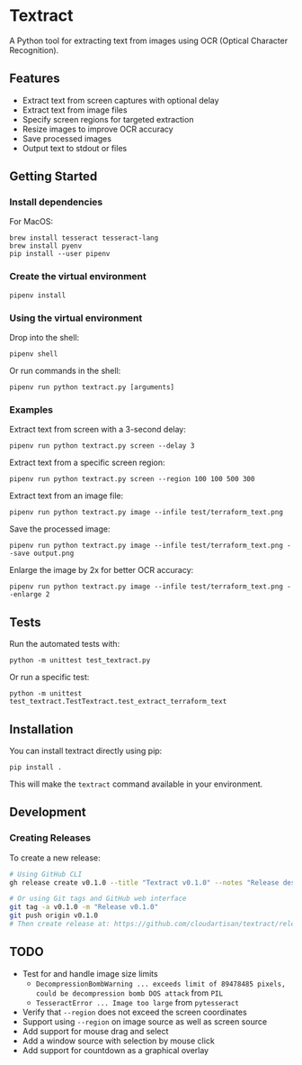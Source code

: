 # Textract

A Python tool for extracting text from images using OCR (Optical Character Recognition).

## Features

- Extract text from screen captures with optional delay
- Extract text from image files
- Specify screen regions for targeted extraction
- Resize images to improve OCR accuracy
- Save processed images
- Output text to stdout or files

## Getting Started

### Install dependencies

For MacOS:

```
brew install tesseract tesseract-lang
brew install pyenv
pip install --user pipenv
```

### Create the virtual environment

```
pipenv install
```

### Using the virtual environment

Drop into the shell:

```
pipenv shell
```

Or run commands in the shell:

```
pipenv run python textract.py [arguments]
```

### Examples

Extract text from screen with a 3-second delay:
```
pipenv run python textract.py screen --delay 3
```

Extract text from a specific screen region:
```
pipenv run python textract.py screen --region 100 100 500 300
```

Extract text from an image file:
```
pipenv run python textract.py image --infile test/terraform_text.png
```

Save the processed image:
```
pipenv run python textract.py image --infile test/terraform_text.png --save output.png
```

Enlarge the image by 2x for better OCR accuracy:
```
pipenv run python textract.py image --infile test/terraform_text.png --enlarge 2
```

## Tests

Run the automated tests with:

```
python -m unittest test_textract.py
```

Or run a specific test:

```
python -m unittest test_textract.TestTextract.test_extract_terraform_text
```

## Installation

You can install textract directly using pip:

```
pip install .
```

This will make the `textract` command available in your environment.

## Development

### Creating Releases

To create a new release:

```bash
# Using GitHub CLI
gh release create v0.1.0 --title "Textract v0.1.0" --notes "Release description here"

# Or using Git tags and GitHub web interface
git tag -a v0.1.0 -m "Release v0.1.0"
git push origin v0.1.0
# Then create release at: https://github.com/cloudartisan/textract/releases/new
```

## TODO

- Test for and handle image size limits 
  - `DecompressionBombWarning ... exceeds limit of 89478485 pixels, could be decompression bomb DOS attack` from `PIL`
  - `TesseractError ... Image too large` from `pytesseract`
- Verify that `--region` does not exceed the screen coordinates
- Support using `--region` on image source as well as screen source
- Add support for mouse drag and select
- Add a window source with selection by mouse click
- Add support for countdown as a graphical overlay

